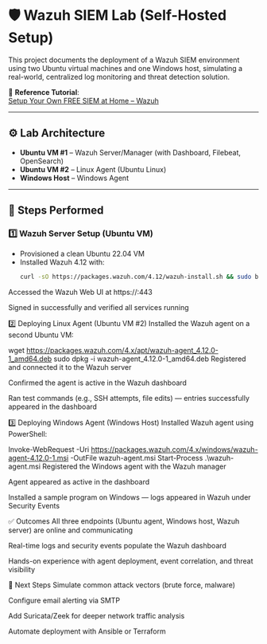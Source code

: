 # 🛡️ Wazuh SIEM Lab (Self-Hosted Setup)

This project documents the deployment of a Wazuh SIEM environment using two Ubuntu virtual machines and one Windows host, simulating a real-world, centralized log monitoring and threat detection solution.

🎥 **Reference Tutorial**:  
[Setup Your Own FREE SIEM at Home – Wazuh](https://www.youtube.com/watch?v=bltbJ2TUQWU)

---

## ⚙️ Lab Architecture

- **Ubuntu VM #1** – Wazuh Server/Manager (with Dashboard, Filebeat, OpenSearch)
- **Ubuntu VM #2** – Linux Agent (Ubuntu Linux)
- **Windows Host** – Windows Agent

---

## 🔧 Steps Performed

### 1️⃣ Wazuh Server Setup (Ubuntu VM)
- Provisioned a clean Ubuntu 22.04 VM
- Installed Wazuh 4.12 with:
  ```bash
  curl -sO https://packages.wazuh.com/4.12/wazuh-install.sh && sudo bash ./wazuh-install.sh -a
Accessed the Wazuh Web UI at https://<wazuh-vm-ip>:443

Signed in successfully and verified all services running

2️⃣ Deploying Linux Agent (Ubuntu VM #2)
Installed the Wazuh agent on a second Ubuntu VM:

wget https://packages.wazuh.com/4.x/apt/wazuh-agent_4.12.0-1_amd64.deb
sudo dpkg -i wazuh-agent_4.12.0-1_amd64.deb
Registered and connected it to the Wazuh server

Confirmed the agent is active in the Wazuh dashboard

Ran test commands (e.g., SSH attempts, file edits) — entries successfully appeared in the dashboard

3️⃣ Deploying Windows Agent (Windows Host)
Installed Wazuh agent using PowerShell:

Invoke-WebRequest -Uri https://packages.wazuh.com/4.x/windows/wazuh-agent-4.12.0-1.msi -OutFile wazuh-agent.msi
Start-Process .\wazuh-agent.msi
Registered the Windows agent with the Wazuh manager

Agent appeared as active in the dashboard

Installed a sample program on Windows — logs appeared in Wazuh under Security Events

✅ Outcomes
All three endpoints (Ubuntu agent, Windows host, Wazuh server) are online and communicating

Real-time logs and security events populate the Wazuh dashboard

Hands-on experience with agent deployment, event correlation, and threat visibility

📌 Next Steps
Simulate common attack vectors (brute force, malware)

Configure email alerting via SMTP

Add Suricata/Zeek for deeper network traffic analysis

Automate deployment with Ansible or Terraform

